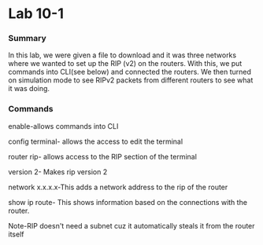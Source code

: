 # Lab 10-1

### Summary
In this lab, we were given a file to download and it was three networks where we wanted to set up the RIP (v2) on the routers. With this, we put commands into CLI(see below) and connected the routers. We then turned on simulation mode to see RIPv2 packets from different routers to see what it was doing. 

### Commands 

enable-allows commands into CLI

config terminal- allows the access to edit the terminal

router rip- allows access to the RIP section of the terminal

version 2- Makes rip version 2

network x.x.x.x-This adds a network address to the rip of the router

show ip route- This shows information based on the connections with the router.

Note-RIP doesn't need a subnet cuz it automatically steals it from the router itself
